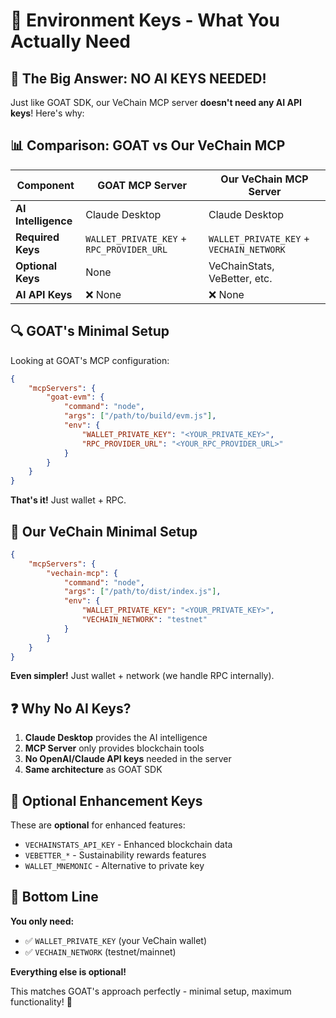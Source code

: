 # 🔑 Environment Keys - What You Actually Need

## 🎯 The Big Answer: **NO AI KEYS NEEDED!**

Just like GOAT SDK, our VeChain MCP server **doesn't need any AI API keys**! Here's why:

## 📊 Comparison: GOAT vs Our VeChain MCP

| Component | GOAT MCP Server | Our VeChain MCP Server |
|-----------|-----------------|------------------------|
| **AI Intelligence** | Claude Desktop | Claude Desktop |
| **Required Keys** | `WALLET_PRIVATE_KEY` + `RPC_PROVIDER_URL` | `WALLET_PRIVATE_KEY` + `VECHAIN_NETWORK` |
| **Optional Keys** | None | VeChainStats, VeBetter, etc. |
| **AI API Keys** | ❌ None | ❌ None |

## 🔍 GOAT's Minimal Setup

Looking at GOAT's MCP configuration:

```json
{
    "mcpServers": {
        "goat-evm": {
            "command": "node",
            "args": ["/path/to/build/evm.js"],
            "env": {
                "WALLET_PRIVATE_KEY": "<YOUR_PRIVATE_KEY>",
                "RPC_PROVIDER_URL": "<YOUR_RPC_PROVIDER_URL>"
            }
        }
    }
}
```

**That's it!** Just wallet + RPC.

## 🚀 Our VeChain Minimal Setup

```json
{
    "mcpServers": {
        "vechain-mcp": {
            "command": "node",
            "args": ["/path/to/dist/index.js"],
            "env": {
                "WALLET_PRIVATE_KEY": "<YOUR_PRIVATE_KEY>",
                "VECHAIN_NETWORK": "testnet"
            }
        }
    }
}
```

**Even simpler!** Just wallet + network (we handle RPC internally).

## ❓ Why No AI Keys?

1. **Claude Desktop** provides the AI intelligence
2. **MCP Server** only provides blockchain tools
3. **No OpenAI/Claude API keys** needed in the server
4. **Same architecture** as GOAT SDK

## 🔧 Optional Enhancement Keys

These are **optional** for enhanced features:

- `VECHAINSTATS_API_KEY` - Enhanced blockchain data
- `VEBETTER_*` - Sustainability rewards features
- `WALLET_MNEMONIC` - Alternative to private key

## 🎉 Bottom Line

**You only need:**
- ✅ `WALLET_PRIVATE_KEY` (your VeChain wallet)
- ✅ `VECHAIN_NETWORK` (testnet/mainnet)

**Everything else is optional!**

This matches GOAT's approach perfectly - minimal setup, maximum functionality! 🚀
